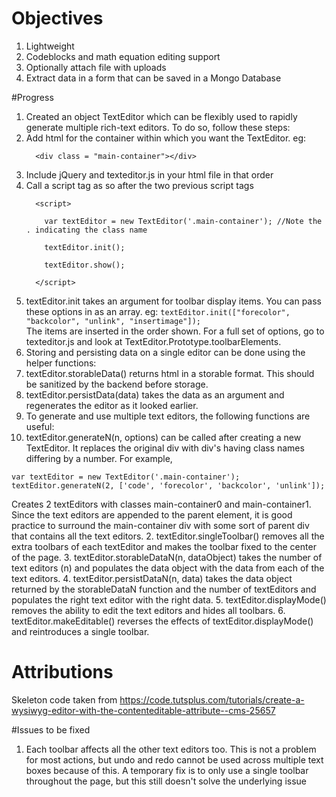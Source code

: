 # Objectives

1. Lightweight
2. Codeblocks and math equation editing support
3. Optionally attach file with uploads
4. Extract data in a form that can be saved in a Mongo Database


#Progress
1. Created an object TextEditor which can be flexibly used to rapidly generate multiple rich-text editors. To do so, follow these steps: 
  1. Add html for the container within which you want the TextEditor. 
      eg:  
      ``` 
        <div class = "main-container"></div>  
      ```
  2. Include jQuery and texteditor.js in your html file in that order
  3. Call a script tag as so after the two previous script tags  
      ``` 
        <script>  
        
          var textEditor = new TextEditor('.main-container'); //Note the . indicating the class name  
          
          textEditor.init();  
          
          textEditor.show();  
          
        </script>
      ```
  4. textEditor.init takes an argument for toolbar display items. You can pass these options in as an array.
     eg: ```textEditor.init(["forecolor", "backcolor", "unlink", "insertimage"]);  ```  
     The items are inserted in the order shown. For a full set of options, go to texteditor.js and look at TextEditor.Prototype.toolbarElements.
2. Storing and persisting data on a single editor can be done using the helper functions:
  1. textEditor.storableData() returns html in a storable format. This should be sanitized by the backend before storage.
  2. textEditor.persistData(data) takes the data as an argument and regenerates the editor as it looked earlier.
3. To generate and use multiple text editors, the following functions are useful:
  1. textEditor.generateN(n, options) can be called after creating a new TextEditor. It replaces the original div with div's having class names differing by a number. For example, 
  ```
  var textEditor = new TextEditor('.main-container');
  textEditor.generateN(2, ['code', 'forecolor', 'backcolor', 'unlink']);
  ```
  Creates 2 textEditors with classes main-container0 and main-container1. Since the text editors are appended to the parent element, it is good practice to surround the main-container div with some sort of parent div that contains all the text editors.
  2. textEditor.singleToolbar() removes all the extra toolbars of each textEditor and makes the toolbar fixed to the center of the page.
  3. textEditor.storableDataN(n, dataObject) takes the number of text editors (n) and populates the data object with the data from each of the text editors.
  4. textEditor.persistDataN(n, data) takes the data object returned by the storableDataN function and the number of textEditors and populates the right text editor with the right data.
  5. textEditor.displayMode() removes the ability to edit the text editors and hides all toolbars.
  6. textEditor.makeEditable() reverses the effects of textEditor.displayMode() and reintroduces a single toolbar.

# Attributions
Skeleton code taken from https://code.tutsplus.com/tutorials/create-a-wysiwyg-editor-with-the-contenteditable-attribute--cms-25657

#Issues to be fixed
1. Each toolbar affects all the other text editors too. This is not a problem for most actions, but undo and redo cannot be used across multiple text boxes because of this. A temporary fix is to only use a single toolbar throughout the page, but this still doesn't solve the underlying issue
